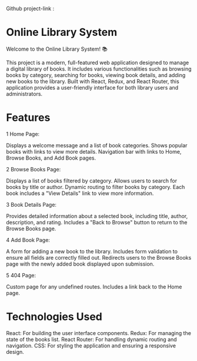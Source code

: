 
Github project-link : 

# Online Library System
Welcome to the Online Library System! 📚

This project is a modern, full-featured web application designed to manage a digital library of books. It includes various functionalities such as browsing books by category, searching for books, viewing book details, and adding new books to the library. Built with React, Redux, and React Router, this application provides a user-friendly interface for both library users and administrators.

# Features
1 Home Page:

Displays a welcome message and a list of book categories.
Shows popular books with links to view more details.
Navigation bar with links to Home, Browse Books, and Add Book pages.

2 Browse Books Page:

Displays a list of books filtered by category.
Allows users to search for books by title or author.
Dynamic routing to filter books by category.
Each book includes a "View Details" link to view more information.

3 Book Details Page:

Provides detailed information about a selected book, including title, author, description, and rating.
Includes a "Back to Browse" button to return to the Browse Books page.

4 Add Book Page:

A form for adding a new book to the library.
Includes form validation to ensure all fields are correctly filled out.
Redirects users to the Browse Books page with the newly added book displayed upon submission.

5 404 Page:

Custom page for any undefined routes.
Includes a link back to the Home page.

# Technologies Used
React: For building the user interface components.
Redux: For managing the state of the books list.
React Router: For handling dynamic routing and navigation.
CSS: For styling the application and ensuring a responsive design.